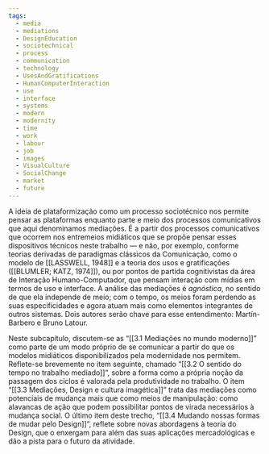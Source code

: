 ```yaml
---
tags:
  - media
  - mediations
  - DesignEducation
  - sociotechnical
  - process
  - communication
  - technology
  - UsesAndGratifications
  - HumanComputerInteraction
  - use
  - interface
  - systems
  - modern
  - modernity
  - time
  - work
  - labour
  - job
  - images
  - VisualCulture
  - SocialChange
  - market
  - future
---
```

A ideia de plataformização como um processo sociotécnico nos permite pensar as plataformas enquanto parte e meio dos processos comunicativos que aqui denominamos mediações. É a partir dos processos comunicativos que ocorrem nos entremeios midiáticos que se propõe pensar esses dispositivos técnicos neste trabalho — e não, por exemplo, conforme teorias derivadas de paradigmas clássicos da Comunicação, como o modelo de [[LASSWELL, 1948]] e a teoria dos usos e gratificações ([[BLUMLER; KATZ, 1974]]), ou por pontos de partida cognitivistas da área de Interação Humano-Computador, que pensam interação com mídias em termos de uso e interface. A análise das mediações é _agnóstica_, no sentido de que ela independe de meio; com o tempo, os meios foram perdendo as suas especificidades e agora atuam mais como elementos integrantes de outros sistemas. Dois autores serão chave para esse entendimento: Martín-Barbero e Bruno Latour.

Neste subcapítulo, discutem-se as “[[3.1 Mediações no mundo moderno]]” como parte de um modo próprio de se comunicar a partir do que os modelos midiáticos disponibilizados pela modernidade nos permitem. Reflete-se brevemente no item seguinte, chamado “[[3.2 O sentido do tempo no trabalho mediado]]”, sobre a forma como a própria noção da passagem dos ciclos é valorada pela produtividade no  trabalho. O item “[[3.3 Mediações, Design e cultura imagética]]” trata das mediações como potenciais de mudança mais que como meios de manipulação: como alavancas de ação que podem possibilitar pontos de virada necessários à mudança social. O último item deste trecho, “[[3.4 Mudando nossas formas de mudar pelo Design]]”, reflete sobre novas abordagens à teoria do Design, que o enxergam para além das suas aplicações mercadológicas e dão a pista para o futuro da atividade.